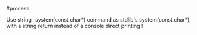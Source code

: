 #process

Use string _system(const char*) command as stdlib's system(const char*), with a string return instead of a console direct printing !
